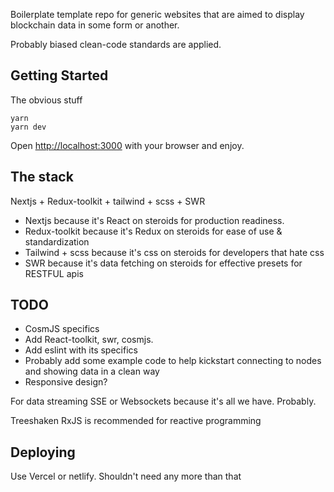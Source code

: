 Boilerplate template repo for generic websites that are aimed to display blockchain data in some form or another.

Probably biased clean-code standards are applied.

## Getting Started

The obvious stuff

```shell
yarn
yarn dev
```

Open [http://localhost:3000](http://localhost:3000) with your browser and enjoy.

## The stack

Nextjs + Redux-toolkit + tailwind + scss + SWR

- Nextjs because it's React on steroids for production readiness.
- Redux-toolkit because it's Redux on steroids for ease of use & standardization
- Tailwind + scss because it's css on steroids for developers that hate css
- SWR because it's data fetching on steroids for effective presets for RESTFUL apis

## TODO

- CosmJS specifics
- Add React-toolkit, swr, cosmjs.
- Add eslint with its specifics
- Probably add some example code to help kickstart connecting to nodes and showing data in a clean way
- Responsive design?

For data streaming SSE or Websockets because it's all we have. Probably.

Treeshaken RxJS is recommended for reactive programming

## Deploying

Use Vercel or netlify. Shouldn't need any more than that
